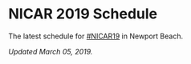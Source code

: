 # NICAR 2019 Schedule
The latest schedule for [#NICAR19](https://twitter.com/hashtag/NICAR19?src=hash) in Newport Beach.

*Updated March 05, 2019.*
